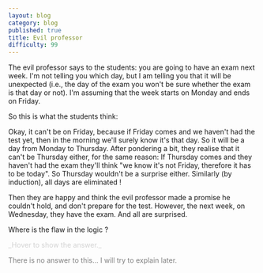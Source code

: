 ```yaml
---
layout: blog
category: blog
published: true
title: Evil professor
difficulty: 99
---
```



The evil professor says to the students: you are going to have an exam next week. I'm not telling you which day, but I am telling you that it will be unexpected (i.e., the day of the exam you won't be sure whether the exam is that day or not). 
I'm assuming that the week starts on Monday and ends on Friday. 

So this is what the students think: 

Okay, it can't be on Friday, because if Friday comes and we haven't had the test yet, then in the morning we'll surely know it's that day. So it will be a day from Monday to Thursday. 
After pondering a bit, they realise that it can't be Thursday either, for the same reason: If Thursday comes and they haven't had the exam they'll think "we know it's not Friday, therefore it has to be today". So Thursday wouldn't be a surprise either. 
Similarly (by induction), all days are eliminated ! 

Then they are happy and think the evil professor made a promise he couldn't hold, and don't prepare for the test. 
However, the next week, on Wednesday, they have the exam. And all are surprised. 

Where is the flaw in the logic ?

<div markdown="1" class='answer-title' style="color: lightgrey">_Hover to show the answer._
</div>
<div class='answer-wrapper'>
<div markdown="1" class='answer' style="color: grey">

There is no answer to this... I will try to explain later.

</div>
</div>
